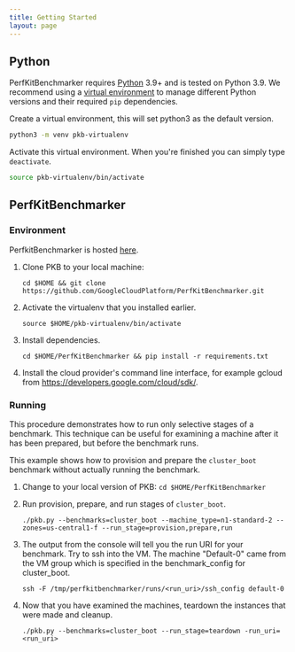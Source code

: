 ```yaml
---
title: Getting Started
layout: page
---
```


## Python

PerfKitBenchmarker requires [Python](https://www.python.org/downloads/) 3.9+
and is tested on Python 3.9. We recommend using a
[virtual environment](https://docs.python.org/3/tutorial/venv.html) to manage
different Python versions and their required `pip` dependencies.

Create a virtual environment, this will set python3 as the default version.

```sh
python3 -m venv pkb-virtualenv
```

Activate this virtual environment. When you're finished you can simply type
`deactivate`.

```sh
source pkb-virtualenv/bin/activate
```

## PerfKitBenchmarker

### Environment

PerfkitBenchmarker is hosted
[here](https://github.com/GoogleCloudPlatform/PerfKitBenchmarker).

1.  Clone PKB to your local machine:

    ```
    cd $HOME && git clone https://github.com/GoogleCloudPlatform/PerfKitBenchmarker.git
    ```

1.  Activate the virtualenv that you installed earlier.

    ```
    source $HOME/pkb-virtualenv/bin/activate
    ```

1.  Install dependencies.

    ```
    cd $HOME/PerfKitBenchmarker && pip install -r requirements.txt
    ```

1.  Install the cloud provider's command line interface, for example gcloud from
    https://developers.google.com/cloud/sdk/.

### Running

This procedure demonstrates how to run only selective stages of a benchmark.
This technique can be useful for examining a machine after it has been prepared,
but before the benchmark runs.

This example shows how to provision and prepare the `cluster_boot` benchmark
without actually running the benchmark.

1.  Change to your local version of PKB: `cd $HOME/PerfKitBenchmarker`

1.  Run provision, prepare, and run stages of `cluster_boot`.

    ```
    ./pkb.py --benchmarks=cluster_boot --machine_type=n1-standard-2 --zones=us-central1-f --run_stage=provision,prepare,run
    ```

1.  The output from the console will tell you the run URI for your benchmark.
    Try to ssh into the VM. The machine "Default-0" came from the VM group which
    is specified in the benchmark_config for cluster_boot.

    ```
    ssh -F /tmp/perfkitbenchmarker/runs/<run_uri>/ssh_config default-0
    ```

1.  Now that you have examined the machines, teardown the instances that were
    made and cleanup.

    ```
    ./pkb.py --benchmarks=cluster_boot --run_stage=teardown -run_uri=<run_uri>
    ```

